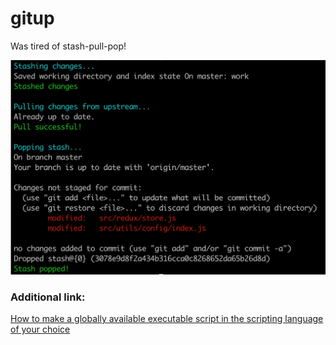 # gitup
Was tired of stash-pull-pop!

![Gitup screenshot](./preview.png?raw=true)

### Additional link:
[How to make a globally available executable script in the scripting language of your choice](https://gist.github.com/joshwyatt/a6e20d28818b5183258b#how-to-make-a-globally-available-executable-script-in-the-scripting-language-of-your-choice)
